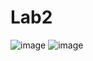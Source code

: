 # Lab2
![image](https://user-images.githubusercontent.com/52841087/166094743-ee1af35d-2658-4415-88f7-b311d96ad289.png)
![image](https://user-images.githubusercontent.com/52841087/166094749-bb559e63-d295-4a83-ad1d-63d8ea0fc011.png)
